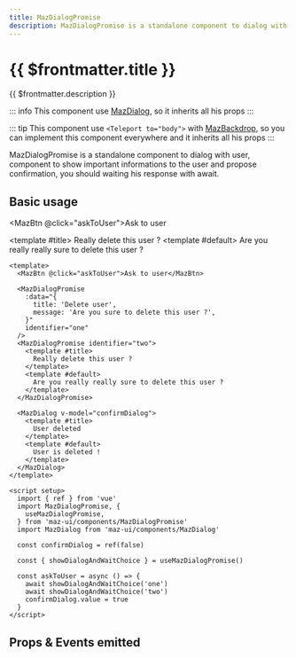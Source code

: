 ```yaml
---
title: MazDialogPromise
description: MazDialogPromise is a standalone component to dialog with user, component to show important informations to the user and propose confirmation, you should waiting his response with await.
---
```


# {{ $frontmatter.title }}

{{ $frontmatter.description }}

<!--@include: ./../.vitepress/mixins/getting-started.md-->

::: info
This component use [MazDialog](./maz-dialog.md), so it inherits all his props
:::

::: tip
This component use `<Teleport to="body">` with [MazBackdrop](./maz-backdrop.md), so you can implement this component everywhere and it inherits all his props
:::

MazDialogPromise is a standalone component to dialog with user, component to show important informations to the user and propose confirmation, you should waiting his response with await.

## Basic usage

<MazBtn @click="askToUser">Ask to user</MazBtn>

<MazDialogPromise
  :data="{
    title: 'Delete user',
    message: 'Are you sure to delete this user ?',
  }"
  identifier="one"
/>
<MazDialogPromise identifier="two">
  <template #title>
    Really delete this user ?
  </template>
  <template #default>
    Are you really really sure to delete this user ?
  </template>
</MazDialogPromise>

<MazDialog v-model="confirmDialog">
  <template #title>
    User deleted
  </template>
  <template #default>
    User is deleted !
  </template>
</MazDialog>

<script setup>
  import { ref } from 'vue'
  import {
    useMazDialogPromise,
  } from 'maz-ui/components/MazDialogPromise'

  const { showDialogAndWaitChoice } = useMazDialogPromise()
  const confirmDialog = ref(false)

  const askToUser = async () => {
    await showDialogAndWaitChoice('one')
    await showDialogAndWaitChoice('two')
    confirmDialog.value = true
  }
</script>

```vue
<template>
  <MazBtn @click="askToUser">Ask to user</MazBtn>

  <MazDialogPromise
    :data="{
      title: 'Delete user',
      message: 'Are you sure to delete this user ?',
    }"
    identifier="one"
  />
  <MazDialogPromise identifier="two">
    <template #title>
      Really delete this user ?
    </template>
    <template #default>
      Are you really really sure to delete this user ?
    </template>
  </MazDialogPromise>

  <MazDialog v-model="confirmDialog">
    <template #title>
      User deleted
    </template>
    <template #default>
      User is deleted !
    </template>
  </MazDialog>
</template>

<script setup>
  import { ref } from 'vue'
  import MazDialogPromise, {
    useMazDialogPromise,
  } from 'maz-ui/components/MazDialogPromise'
  import MazDialog from 'maz-ui/components/MazDialog'

  const confirmDialog = ref(false)

  const { showDialogAndWaitChoice } = useMazDialogPromise()

  const askToUser = async () => {
    await showDialogAndWaitChoice('one')
    await showDialogAndWaitChoice('two')
    confirmDialog.value = true
  }
</script>
```

## Props & Events emitted

<ComponentPropDoc component="MazDialogPromise" />
